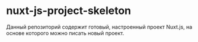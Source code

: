 # nuxt-js-project-skeleton
Данный репозиторий содержит готовый, настроенный проект Nuxt.js, на основе которого можно писать новый проект.
